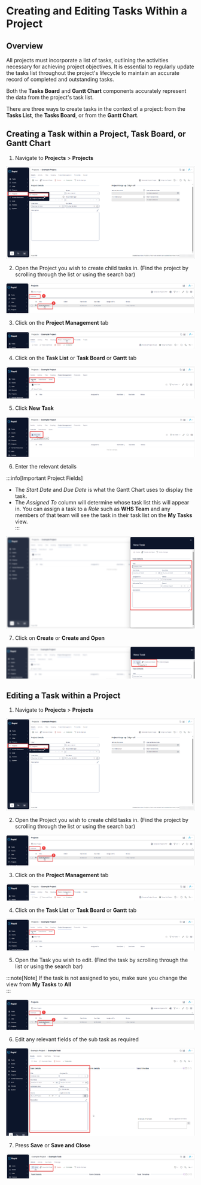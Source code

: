 # Creating and Editing Tasks Within a Project

## Overview

All projects must incorporate a list of tasks, outlining the activities necessary for achieving project objectives. It is essential to regularly update the tasks list throughout the project's lifecycle to maintain an accurate record of completed and outstanding tasks.

Both the **Tasks Board** and **Gantt Chart** components accurately represent the data from the project's task list.

There are three ways to create tasks in the context of a project: from the **Tasks List**, the **Tasks Board**, or from the **Gantt Chart**.

## Creating a Task within a Project, Task Board, or Gantt Chart

1. Navigate to **Projects** &gt; **Projects**  

![Side bar navigate to Projects](<Side bar navigate to projects.png>)

2. Open the Project you wish to create child tasks in. (Find the project by scrolling through the list or using the search bar) 

![Find and open a project](<Find and open a project.png>)

3. Click on the **Project Management** tab  

![Navigate to project management](<Tab strip navigate to project management.png>)

4. Click on the **Task List** or **Task Board** or **Gantt** tab 

![Navigate to Task list](<Navigate to task list.png>)

5. Click **New Task** 

![Create a new Task](<create a new task.png>)

6. Enter the relevant details 
    
:::info[Important Project Fields]    
- The *Start Date* and *Due Date* is what the Gantt Chart uses to display the task.
- The *Assigned To* column will determine whose task list this will appear in. You can assign a task to a *Role* such as **WHS Team** and any members of that team will see the task in their task list on the **My Tasks** view.  
:::

![Complete new Task form](<Fill out new task form.png>)

7. Click on **Create** or **Create and Open** 

![Alt text](<finalize create new task.png>)

## Editing a Task within a Project

1. Navigate to **Projects** &gt; **Projects**  

![Side bar navigate to Projects](<Side bar navigate to projects.png>)

2. Open the Project you wish to create child tasks in. (Find the project by scrolling through the list or using the search bar)

![Find and open a project](<Find and open a project.png>)

3. Click on the **Project Management** tab  

![Navigate to project management](<Tab strip navigate to project management.png>)

4. Click on the **Task List** or **Task Board** or **Gantt** tab

![Navigate to Task list](<Navigate to task list.png>)

5. Open the Task you wish to edit. (Find the task by scrolling through the list or using the search bar) 

:::note[Note]
If the task is not assigned to you, make sure you change the view from **My Tasks** to **All**  
:::

![Find and open a Project](<Find and open a project.png>)

6. Edit any relevant fields of the sub task as required  

![image-1703658739287.png](./downloaded_image_1705285257438.png)

7. Press **Save** or **Save and Close** 

![image-1703658779841.png](./downloaded_image_1705285258454.png)